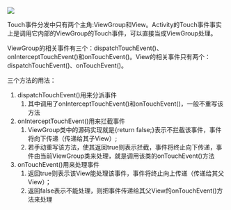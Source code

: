 
![](http://upload-images.jianshu.io/upload_images/944365-aa8416fc6d2e5ecd.png?imageMogr2/auto-orient/strip%7CimageView2/2/w/1240)

Touch事件分发中只有两个主角:ViewGroup和View。Activity的Touch事件事实上是调用它内部的ViewGroup的Touch事件，可以直接当成ViewGroup处理。

ViewGroup的相关事件有三个：dispatchTouchEvent()、onInterceptTouchEvent()和onTouchEvent()。View的相关事件只有两个：dispatchTouchEvent()、onTouchEvent()。

三个方法的用法：

1. dispatchTouchEvent()用来分派事件
    1. 其中调用了onInterceptTouchEvent()和onTouchEvent()，一般不重写该方法
2. onInterceptTouchEvent()用来拦截事件
    1. ViewGroup类中的源码实现就是{return false;}表示不拦截该事件，事件将向下传递（传递给其子View）;
    2. 若手动重写该方法，使其返回true则表示拦截，事件将终止向下传递，事件由当前ViewGroup类来处理，就是调用该类的onTouchEvent()方法
3. onTouchEvent()用来处理事件
    1. 返回true则表示该View能处理该事件，事件将终止向上传递（传递给其父View）；
    2. 返回false表示不能处理，则把事件传递给其父View的onTouchEvent()方法来处理


